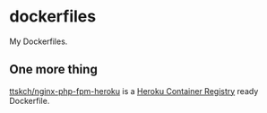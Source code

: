 # dockerfiles

My Dockerfiles.

## One more thing

[ttskch/nginx-php-fpm-heroku](https://hub.docker.com/r/ttskch/nginx-php-fpm-heroku/) is a [Heroku Container Registry](https://devcenter.heroku.com/articles/container-registry-and-runtime) ready Dockerfile.
